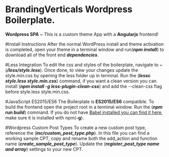 # BrandingVerticals Wordpress Boilerplate.
**Wordpress SPA** ~ This is a custom theme App with a **Angularjs** frontend!  


#Install Instructions
After the normal WordPress install and theme activation is completed, open your theme in a terminal window and run(**_npm install_**) to download all of the front end **_dependencies_**.

#Less Integration
To edit the css and styles of the boilerplate, navigate to ~ (**_/less/style.less_**). Once done, to view your changes update the style.min.css by opening the less folder up in terminal. Run the (**_lessc style.less style.min.css_**) command, if you want a clean version you can install (**_npm install -g less-plugin-clean-css_**) and add the --clean-css flag before style.less style.min.css.

#JavaScript ES2015/ES6
The Boilerplate is **ES2015/ES6** compatible. To build the frontend open the project root in a terminal window. Run the (**_npm run build_**) command. If you do not have [Babel installed you can find it here](https://babeljs.io/docs/setup/), make sure it is installed with npm(**-g**).

#Wordpress Custom Post Types
To create a new custom post type, reference the (**_inc/custom_post_type.php_**). In this file you can find a working sample CPT, copy and rename both the add_action and function name (**_create_sample_post_type_**). Update the (**_register_post_type name and array_**) settings to your new CPT. 
